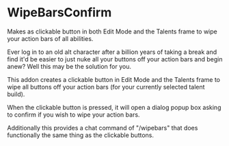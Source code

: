 # WipeBarsConfirm
Makes as clickable button in both Edit Mode and the Talents frame to wipe your action bars of all abilities.
<p>Ever log in to an old alt character after a billion years of taking a break and find it'd be easier to just nuke all your buttons off your action bars and begin anew? Well this may be the solution for you.</p>
<p>This addon creates a clickable button in Edit Mode and the Talents frame to wipe all buttons off your action bars (for your currently selected talent build).</p>
<p>When the clickable button is pressed, it will open a dialog popup box asking to confirm if you wish to wipe your action bars.</p>
<p>Additionally this provides a chat command of "/wipebars" that does functionally the same thing as the clickable buttons.</p>
